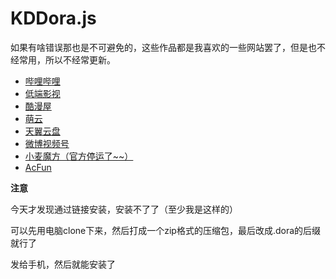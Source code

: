 # KDDora.js

如果有啥错误那也是不可避免的，这些作品都是我喜欢的一些网站罢了，但是也不经常用，所以不经常更新。

- [哔哩哔哩](./哔哩哔哩/README.md)
- [低端影视](./低端影视/README.md)
- [酷漫屋](./酷漫屋/README.md)
- [萌云](./萌云/README.md)
- [天翼云盘](./天翼云盘/README.md)
- [微博视频号](./微博视频号/README.md)
- [小麦魔方（官方停运了~~）](./小麦魔方/README.md)
- [AcFun](./AcFun/README.md)

**注意**

今天才发现通过链接安装，安装不了了（至少我是这样的）

可以先用电脑clone下来，然后打成一个zip格式的压缩包，最后改成.dora的后缀就行了

发给手机，然后就能安装了